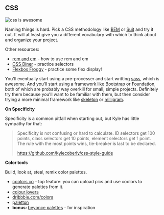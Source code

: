 ## CSS

![css is awesome](https://laughingsquid.com/wp-content/uploads/css-is-awesome-20090407-142244.jpg)

Naming things is hard. Pick a CSS methodology like [BEM] or [Suit] and try it out. It will at least give you a different vocabulary with which to think about and organize your project.

Other resources:

* [rem and em](https://zellwk.com/blog/rem-vs-em/) - how to use rem and em
* [CSS Diner](https://flukeout.github.io/) - practice selectors
* [Flexbox Froggy](http://flexboxfroggy.com/) - practice some flex display!

You'll eventually start using a pre-processer and start writting [sass], which is awesome. And you'll start using a framework like [Bootstrap] or [Foundation], both of which are probably way overkill for small, simple projects. Definitely try them because you'll want to be familiar with them, but then consider trying a more minimal framework like [skeleton] or [milligram].

[BEM]: https://css-tricks.com/bem-101/
[Suit]: https://github.com/suitcss/suit/blob/master/doc/naming-conventions.md
[sass]: http://sass-lang.com/
[Bootstrap]: http://getbootstrap.com/
[Foundation]: http://foundation.zurb.com/
[skeleton]: http://getskeleton.com/
[milligram]: https://milligram.github.io/

__On Specificity__

Specificity is a common pitfall when starting out, but Kyle has little sympathy for that:

> Specificity is not confusing or hard to calculate. ID selectors get 100 points, class selectors get 10 points, element selectors get 1 point. The rule with the most points wins, tie-breaker is last to be declared.
>
> https://github.com/kylecoberly/css-style-guide

__Color tools__

Build, look at, steal, remix color palettes.

* [coolors.co] - top feature: you can upload pics and use coolors to generate palettes from it.
* [colour lovers]
* [dribbble.com/colors]
* [paletton]
* __bonus:__ [beyonce palettes] - for inspiration

[coolors.co]: https://coolors.co/
[colour lovers]: http://www.colourlovers.com/palettes
[dribbble.com/colors]: https://dribbble.com/colors/eeaa66
[paletton]: http://paletton.com/
[beyonce palettes]: http://beyoncepalettes.tumblr.com/
